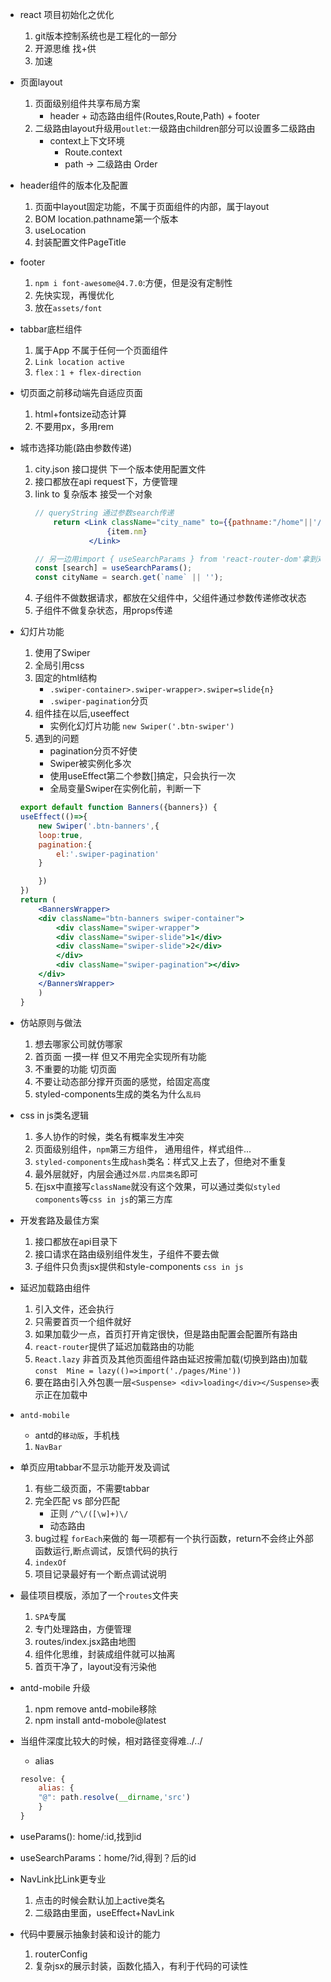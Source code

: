 - react 项目初始化之优化
    1. git版本控制系统也是工程化的一部分
    2. 开源思维 找+供
    3. 加速

- 页面layout
    1. 页面级别组件共享布局方案
        - header + 动态路由组件(Routes,Route,Path) + footer
    2. 二级路由layout升级用`outlet`:一级路由children部分可以设置多二级路由
        - context上下文环境
            - Route.context
            - path -> 二级路由 Order

- header组件的版本化及配置
    1. 页面中layout固定功能，不属于页面组件的内部，属于layout
    2. BOM location.pathname第一个版本
    3. useLocation
    4. 封装配置文件PageTitle

- footer
    1. `npm i font-awesome@4.7.0`:方便，但是没有定制性
    2. 先快实现，再慢优化
    3. 放在`assets/font`

- tabbar底栏组件
    1. 属于App 不属于任何一个页面组件
    2. `Link location active `
    3. `flex：1 + flex-direction`

- 切页面之前移动端先自适应页面
    1. html+fontsize动态计算
    2. 不要用px，多用rem

- 城市选择功能(路由参数传递)
    1. city.json 接口提供 下一个版本使用配置文件
    2. 接口都放在api request下，方便管理
    3. link to 复杂版本 接受一个对象
        ```jsx
        // queryString 通过参数search传递
            return <Link className="city_name" to={{pathname:"/home"||'/',search:`name=${item.nm}`}} key={item.id}>
                        {item.nm}
                    </Link>

        // 另一边用import { useSearchParams } from 'react-router-dom'拿到对应的参数
        const [search] = useSearchParams();
        const cityName = search.get(`name` || '');
        ```
    4. 子组件不做数据请求，都放在父组件中，父组件通过参数传递修改状态
    5. 子组件不做复杂状态，用props传递

- 幻灯片功能
    1. 使用了Swiper
    2. 全局引用css
    3. 固定的html结构
        - `.swiper-container>.swiper-wrapper>.swiper=slide{n}`
        - `.swiper-pagination`分页
    4. 组件挂在以后,useeffect
        - 实例化幻灯片功能 `new Swiper('.btn-swiper')`
    5. 遇到的问题
        - pagination分页不好使
        - Swiper被实例化多次
        - 使用useEffect第二个参数[]搞定，只会执行一次
        - 全局变量Swiper在实例化前，判断一下
    ```jsx
    export default function Banners({banners}) {
    useEffect(()=>{
        new Swiper('.btn-banners',{
        loop:true,
        pagination:{
            el:'.swiper-pagination'
        }

        })
    })
    return (
        <BannersWrapper>
        <div className="btn-banners swiper-container">
            <div className="swiper-wrapper">
            <div className="swiper-slide">1</div>
            <div className="swiper-slide">2</div>
            </div>
            <div className="swiper-pagination"></div>
        </div>
        </BannersWrapper>
        )
    }
    ```

- 仿站原则与做法
    1. 想去哪家公司就仿哪家
    2. 首页面 一摸一样 但又不用完全实现所有功能
    3. 不重要的功能 切页面
    4. 不要让动态部分撑开页面的感觉，给固定高度
    5. styled-components生成的类名为什么`乱码`

- css in js类名逻辑
    1. 多人协作的时候，类名有概率发生冲突
    2. 页面级别组件，`npm`第三方组件， 通用组件，样式组件...
    3. `styled-components`生成`hash`类名：样式又上去了，但绝对不重复
    4. 最外层就好，内层会通过`外层.内层类名`即可
    5. 在jsx中直接写`className`就没有这个效果，可以通过类似`styled components`等`css in js`的第三方库

- 开发套路及最佳方案
    1. 接口都放在api目录下
    2. 接口请求在路由级别组件发生，子组件不要去做
    3. 子组件只负责jsx提供和style-components `css in js`

- 延迟加载路由组件
    1. 引入文件，还会执行
    2. 只需要首页一个组件就好
    3. 如果加载少一点，首页打开肯定很快，但是路由配置会配置所有路由
    4. `react-router`提供了延迟加载路由的功能
    5. `React.lazy` 非首页及其他页面组件路由延迟按需加载(切换到路由)加载`const  Mine = lazy(()=>import('./pages/Mine'))`
    6. 要在路由引入外包裹一层`<Suspense> <div>loading</div></Suspense>`表示正在加载中

- `antd-mobile`
    - antd的`移动版`，手机栈
    1. `NavBar`

- 单页应用tabbar不显示功能开发及调试
    1. 有些二级页面，不需要tabbar
    2. 完全匹配 vs 部分匹配
        - 正则 `/^\/([\w]+)\/`
        - 动态路由
    3. bug过程 `forEach`来做的 每一项都有一个执行函数，return不会终止外部函数运行,断点调试，反馈代码的执行
    4. `indexOf`
    5. 项目记录最好有一个断点调试说明

- 最佳项目模版，添加了一个`routes`文件夹
    1. `SPA`专属
    2. 专门处理路由，方便管理
    3. routes/index.jsx路由地图
    4. 组件化思维，封装成组件就可以抽离
    5. 首页干净了，layout没有污染他


- antd-mobile 升级
    1. npm remove antd-mobile移除
    2. npm install antd-mobole@latest

- 当组件深度比较大的时候，相对路径变得难../../
    - alias
    ```js
    resolve: {
        alias: {
        "@": path.resolve(__dirname,'src')
        }
    }
    ```

- useParams(): home/:id,找到id
- useSearchParams：home/?id,得到？后的id

- NavLink比Link更专业
    1. 点击的时候会默认加上active类名
    2. 二级路由里面，useEffect+NavLink

- 代码中要展示抽象封装和设计的能力
    1. routerConfig
    2. 复杂jsx的展示封装，函数化插入，有利于代码的可读性